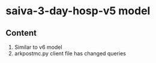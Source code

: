 # saiva-3-day-hosp-v5 model

## Content
1. Similar to v6 model
2. arkpostmc.py client file has changed queries